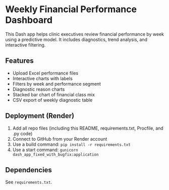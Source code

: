 # Weekly Financial Performance Dashboard

This Dash app helps clinic executives review financial performance by week using a predictive model. It includes diagnostics, trend analysis, and interactive filtering.

## Features
- Upload Excel performance files
- Interactive charts with labels
- Filters by week and performance segment
- Diagnostic reason charts
- Stacked bar chart of financial class mix
- CSV export of weekly diagnostic table

## Deployment (Render)
1. Add all repo files (including this README, requirements.txt, Procfile, and .py code)
2. Connect to GitHub from your Render account
3. Use a build command: `pip install -r requirements.txt`
4. Use a start command: `gunicorn dash_app_fixed_with_bugfix:application`

## Dependencies
See `requirements.txt`.
